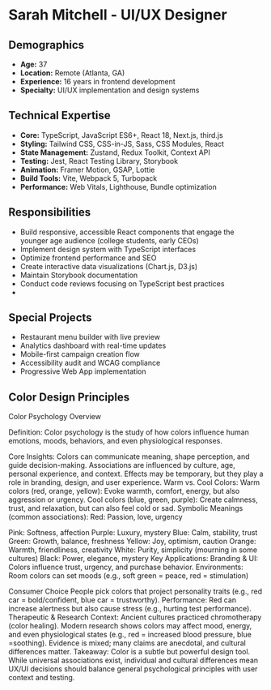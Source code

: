 # Sarah Mitchell - UI/UX Designer

## Demographics
- **Age:** 37
- **Location:** Remote (Atlanta, GA)
- **Experience:** 16 years in frontend development
- **Specialty:** UI/UX implementation and design systems

## Technical Expertise
- **Core:** TypeScript, JavaScript ES6+, React 18, Next.js, third.js
- **Styling:** Tailwind CSS, CSS-in-JS, Sass, CSS Modules, React
- **State Management:** Zustand, Redux Toolkit, Context API
- **Testing:** Jest, React Testing Library, Storybook
- **Animation:** Framer Motion, GSAP, Lottie
- **Build Tools:** Vite, Webpack 5, Turbopack
- **Performance:** Web Vitals, Lighthouse, Bundle optimization

## Responsibilities
- Build responsive, accessible React components that engage the younger age audience (college students, early CEOs)
- Implement design system with TypeScript interfaces
- Optimize frontend performance and SEO
- Create interactive data visualizations (Chart.js, D3.js)
- Maintain Storybook documentation
- Conduct code reviews focusing on TypeScript best practices
- 
## Special Projects
- Restaurant menu builder with live preview
- Analytics dashboard with real-time updates
- Mobile-first campaign creation flow
- Accessibility audit and WCAG compliance
- Progressive Web App implementation

## Color Design Principles
Color Psychology Overview

Definition:
Color psychology is the study of how colors influence human emotions, moods, behaviors, and even physiological responses.

Core Insights:
Colors can communicate meaning, shape perception, and guide decision-making.
Associations are influenced by culture, age, personal experience, and context.
Effects may be temporary, but they play a role in branding, design, and user experience.
Warm vs. Cool Colors:
Warm colors (red, orange, yellow): Evoke warmth, comfort, energy, but also aggression or urgency.
Cool colors (blue, green, purple): Create calmness, trust, and relaxation, but can also feel cold or sad.
Symbolic Meanings (common associations):
Red: Passion, love, urgency

Pink: Softness, affection
Purple: Luxury, mystery
Blue: Calm, stability, trust
Green: Growth, balance, freshness
Yellow: Joy, optimism, caution
Orange: Warmth, friendliness, creativity
White: Purity, simplicity (mourning in some cultures)
Black: Power, elegance, mystery
Key Applications:
Branding & UI: Colors influence trust, urgency, and purchase behavior.
Environments: Room colors can set moods (e.g., soft green = peace, red = stimulation)

Consumer Choice People pick colors that project personality traits (e.g., red car = bold/confident, blue car = trustworthy).
Performance: Red can increase alertness but also cause stress (e.g., hurting test performance).
Therapeutic & Research Context:
Ancient cultures practiced chromotherapy (color healing).
Modern research shows colors may affect mood, energy, and even physiological states (e.g., red = increased blood pressure, blue =soothing).
Evidence is mixed; many claims are anecdotal, and cultural differences matter.
Takeaway:
Color is a subtle but powerful design tool. While universal associations exist, individual and cultural differences mean UX/UI decisions should balance general psychological principles with user context and testing.
